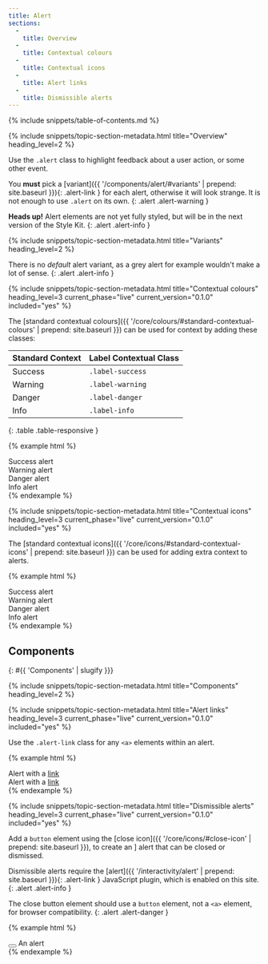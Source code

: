 ```yaml
---
title: Alert
sections:
  -
    title: Overview
  -
    title: Contextual colours
  -
    title: Contextual icons
  -
    title: Alert links
  -
    title: Dismissible alerts
---
```


{% include snippets/table-of-contents.md %}

{% include snippets/topic-section-metadata.html
  title="Overview"
  heading_level=2
%}

Use the `.alert` class to highlight feedback about a user action, or some other event.

You **must** pick a [variant]({{ '/components/alert/#variants' | prepend: site.baseurl }}){: .alert-link } for each
alert, otherwise it will look strange. It is not enough to use `.alert` on its own.
{: .alert .alert-warning }

**Heads up!** Alert elements are not yet fully styled, but will be in the next version of the Style Kit.
{: .alert .alert-info }

{% include snippets/topic-section-metadata.html
  title="Variants"
  heading_level=2
%}

There is no *default* alert variant, as a grey alert for example wouldn't make a lot of sense.
{: .alert .alert-info }

{% include snippets/topic-section-metadata.html
  title="Contextual colours"
  heading_level=3
  current_phase="live"
  current_version="0.1.0"
  included="yes"
%}

The [standard contextual colours]({{ '/core/colours/#standard-contextual-colours' | prepend: site.baseurl }}) can be
used for context by adding these classes:

| Standard Context | Label Contextual Class |
| ---------------- | ---------------------- |
| Success          | `.label-success`       |
| Warning          | `.label-warning`       |
| Danger           | `.label-danger`        |
| Info             | `.label-info`          |
{: .table .table-responsive }

{% example html %}
<div class="alert alert-success" role="alert">Success alert</div>
<div class="alert alert-warning" role="alert">Warning alert</div>
<div class="alert alert-danger" role="alert">Danger alert</div>
<div class="alert alert-info" role="alert">Info alert</div>
{% endexample %}

{% include snippets/topic-section-metadata.html
  title="Contextual icons"
  heading_level=3
  current_phase="live"
  current_version="0.1.0"
  included="yes"
%}

The [standard contextual icons]({{ '/core/icons/#standard-contextual-icons' | prepend: site.baseurl }}) can be
used for adding extra context to alerts.

{% example html %}
<div class="alert alert-success" role="alert"><i class="fa fa-fw fa-check text-success" aria-hidden="true"></i> Success alert</div>
<div class="alert alert-warning" role="alert"><i class="fa fa-fw fa-exclamation-triangle text-warning" aria-hidden="true"></i> Warning alert</div>
<div class="alert alert-danger" role="alert"><i class="fa fa-fw fa-exclamation-circle text-danger" aria-hidden="true"></i> Danger alert</div>
<div class="alert alert-info" role="alert"><i class="fa fa-fw fa-info text-info" aria-hidden="true"></i> Info alert</div>
{% endexample %}

## Components
{: #{{ 'Components' | slugify }}}

{% include snippets/topic-section-metadata.html
  title="Components"
  heading_level=2
%}

{% include snippets/topic-section-metadata.html
  title="Alert links"
  heading_level=3
  current_phase="live"
  current_version="0.1.0"
  included="yes"
%}

Use the `.alert-link` class for any <code>&lt;a&gt;</code> elements within an alert.

{% example html %}
<div class="alert alert-success" role="alert">Alert with a <a href="#" class="alert-link">link</a></div>
<!-- This example doesn't include the '.alert-link' class for demonstration purposes -->
<div class="alert alert-success" role="alert">Alert with a <a href="#">link</a></div>
{% endexample %}

{% include snippets/topic-section-metadata.html
  title="Dismissible alerts"
  heading_level=3
  current_phase="live"
  current_version="0.1.0"
  included="yes"
%}

Add a `button` element using the [close icon]({{ '/core/icons/#close-icon' | prepend: site.baseurl }}), to create an ]
alert that can be closed or dismissed.

Dismissible alerts require the [alert]({{ '/interactivity/alert' | prepend: site.baseurl }}){: .alert-link }
JavaScript plugin, which is enabled on this site.
{: .alert .alert-info }

The close button element should use a `button` element, not a <code>&lt;a&gt;</code> element, for browser compatibility.
{: .alert .alert-danger }

{% example html %}
<div class="alert alert-success" role="alert">
  <button type="button" class="close" data-dismiss="alert" aria-label="Close"><i class="fa times-circle" aria-hidden="true"></i></button>
  An alert
</div>
{% endexample %}
